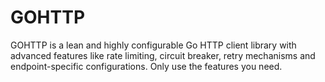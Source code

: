 # GOHTTP

GOHTTP is a lean and highly configurable Go HTTP client library with advanced features like rate limiting, circuit breaker,
retry mechanisms and endpoint-specific configurations. Only use the features you need.
